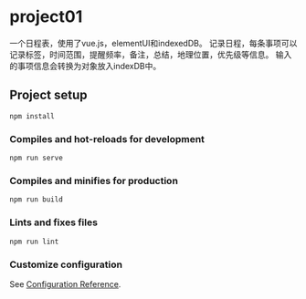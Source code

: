 # project01
一个日程表，使用了vue.js，elementUI和indexedDB。
记录日程，每条事项可以记录标签，时间范围，提醒频率，备注，总结，地理位置，优先级等信息。
输入的事项信息会转换为对象放入indexDB中。
## Project setup
```
npm install
```

### Compiles and hot-reloads for development
```
npm run serve
```

### Compiles and minifies for production
```
npm run build
```

### Lints and fixes files
```
npm run lint
```

### Customize configuration
See [Configuration Reference](https://cli.vuejs.org/config/).
